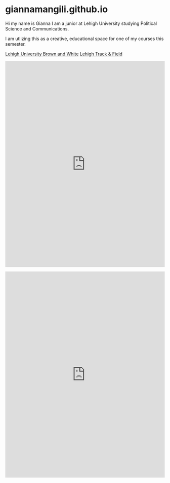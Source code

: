 # giannamangili.github.io

Hi my name is Gianna I am a junior at Lehigh University studying Political Science and Communications.

I am utlizing this as a creative, educational space for one of my courses this semester. 

[Lehigh University Brown and White](https://thebrownandwhite.com/)
[Lehigh Track & Field](https://lehighsports.com/sports/womens-track-and-field/roster/gianna-mangili/18507)

[<iframe src='https://cdn.knightlab.com/libs/timeline3/latest/embed/index.html?source=1FB4OzWANXOLQ0UBDHIIj-i-tVVhaBuf7qzm3oo_mOZc&font=Default&lang=en&timenav_position=top&initial_zoom=2&height=650' width='100%' height='650' webkitallowfullscreen mozallowfullscreen allowfullscreen frameborder='0'></iframe>  ](https://cdn.knightlab.com/libs/timeline3/latest/embed/index.html?source=1FB4OzWANXOLQ0UBDHIIj-i-tVVhaBuf7qzm3oo_mOZc&font=Default&lang=en&timenav_position=top&initial_zoom=2&height=650)                              

<iframe src='https://cdn.knightlab.com/libs/timeline3/latest/embed/index.html?source=1SW194CpDvBy0wyezzGtYOd7-dV6ACyb6c8mLGj8uIGU&font=Default&lang=en&initial_zoom=2&height=650' width='100%' height='650' webkitallowfullscreen mozallowfullscreen allowfullscreen frameborder='0'></iframe>
